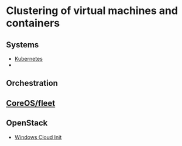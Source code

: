Clustering of virtual machines and containers
=============

## Systems

* [Kubernetes]()
* 

## Orchestration
## [CoreOS/fleet](https://github.com/coreos/fleet)


## OpenStack

* [Windows Cloud Init](https://gist.github.com/petemounce/11099158)
